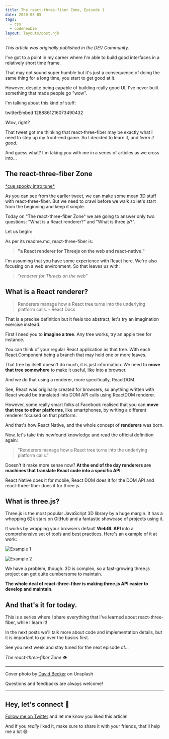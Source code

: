 ```yaml
---
title: The react-three-fiber Zone, Episode 1
date: 2020-08-05
tags:
  - css
  - codenewbie
layout: layouts/post.njk
---
```


_This article was originally published in the DEV Community._

I've got to a point in my career where I'm able to build good interfaces in a relatively short time frame.

That may not sound super humble but it's just a consequence of doing the same thing for a long time, you start to get good at it.

However, despite being capable of building really good UI, I've never built something that made people go "wow".

I'm talking about this kind of stuff:

twitterEmbed 1288861216073490432

_Wow_, right?

That tweet got me thinking that react-three-fiber may be exactly what I need to step up my front-end game. So I decided to learn it, and _learn it good_.

And guess what? I'm taking you with me in a series of articles as we cross into…

## The react-three-fiber Zone

[\*cue spooky intro tune\*](https://www.youtube.com/watch?v=XVSRm80WzZk)

As you can see from the earlier tweet, we can make some mean 3D stuff with react-three-fiber. But we need to crawl before we walk so let's start from the beginning and keep it simple.

Today on "The react-three-fiber Zone" we are going to answer only two questions: "What is a React renderer?" and "What is three.js?".

Let us begin:

As per its readme.md, react-three-fiber is:

> **"a React renderer for Threejs on the web and react-native."**

I'm assuming that you have some experience with React here. We're also focusing on a web environment. So that leaves us with:

> _"renderer for Threejs on the web"_

## What is a React renderer?

> Renderers manage how a React tree turns into the underlying platform calls. - React Docs

That is a precise definition but it feels too abstract, let's try an imagination exercise instead.

First I need you to **imagine a tree**. Any tree works, try an apple tree for instance.

You can think of your regular React application as that tree. With each React.Component being a branch that may hold one or more leaves.

That tree by itself doesn't do much, it is just information. We need to **move that tree somewhere** to make it useful, like into a browser.

And we do that using a renderer, more specifically, ReactDOM.

See, React was originally created for browsers, so anything written with React would be translated into DOM API calls using ReactDOM renderer.

However, some really smart folks at Facebook realised that you can **move that tree to other platforms**, like smartphones, by writing a different renderer focused on that platform.

And that's how React Native, and the whole concept of **renderers** was born.

Now, let's take this newfound knowledge and read the official definition again:

> "Renderers manage how a React tree turns into the underlying platform calls."

Doesn't it make more sense now? **At the end of the day renderers are machines that translate React code into a specific API**.

React Native does it for mobile, React DOM does it for the DOM API and react-three-fiber does it for three.js.

## What is three.js?

Three.js is the most popular JavaScript 3D library by a huge margin. It has a whopping 62k stars on GitHub and a fantastic showcase of projects using it.

It works by wrapping your browsers default **WebGL API** into a comprehensive set of tools and best practices. Here's an example of it at work:

![Example 1](https://dev-to-uploads.s3.amazonaws.com/i/s5fwujtp8r7e2z460z4w.gif)

![Example 2](https://dev-to-uploads.s3.amazonaws.com/i/4ymh9o7ni8t451tj2wv7.gif)

We have a problem, though. 3D is complex, so a fast-growing three.js project can get quite cumbersome to maintain.

**The whole deal of react-three-fiber is making three.js API easier to develop and maintain**.

## And that's it for today.

This is a series where I share everything that I've learned about react-three-fiber, while I learn it!

In the next posts we'll talk more about code and implementation details, but it is important to go over the basics first.

See you next week and stay tuned for the next episode of...

_The react-three-fiber Zone_ 👁

---

Cover photo by [David Becker](https://unsplash.com/@beckerworks?utm_source=unsplash&utm_medium=referral&utm_content=creditCopyText) on Unsplash

Questions and feedbacks are always welcome!

---

## Hey, let's connect 👋

[Follow me on Twitter](https://twitter.com/paladini_dev) and let me know you liked this article!

And if you _really_ liked it, make sure to share it with your friends, that'll help me a lot 😄
